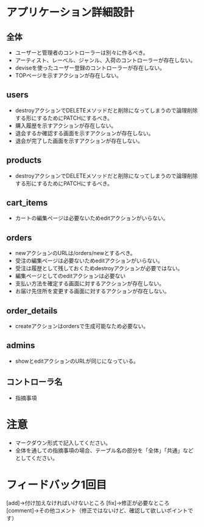 # アプリケーション詳細設計
## 全体
- ユーザーと管理者のコントローラーは別々に作るべき。
- アーティスト、レーベル、ジャンル、入荷のコントローラーが存在しない。
- deviseを使ったユーザー登録のコントローラーが存在しない。
- TOPページを示すアクションが存在しない。

## users
- destroyアクションでDELETEメソッドだと削除になってしまうので論理削除する形にするためにPATCHにするべき。
- 購入履歴を示すアクションが存在しない。
- 退会するか確認する画面を示すアクションが存在しない。
- 退会が完了した画面を示すアクションが存在しない。


## products
- destroyアクションでDELETEメソッドだと削除になってしまうので論理削除する形にするためにPATCHにするべき。

## cart_items
- カートの編集ページは必要ないためeditアクションがいらない。

## orders
- newアクションのURLは/orders/newとするべき。
- 受注の編集ページは必要ないためeditアクションがいらない。
- 受注は履歴として残しておくためdestroyアクションが必要ではない。
- 編集ページとしてのeditアクションは必要ない
- 支払い方法を確定する画面に対するアクションが存在しない。
- お届け先住所を変更する画面に対するアクションが存在しない。

## order_details
- createアクションはordersで生成可能なため必要ない。

## admins
- showとeditアクションのURLが同じになっている。


## コントローラ名
- 指摘事項

# 注意
* マークダウン形式で記入してください。
* 全体を通しての指摘事項の場合、テーブル名の部分を「全体」「共通」などとしてください。

# フィードバック1回目
[add]→付け加えなければいけないところ
[fix]→修正が必要なところ
[comment]→その他コメント（修正ではないけど、確認して欲しいポイントです）
